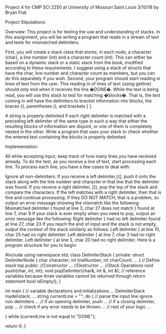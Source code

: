 Project 4 for CMP SCI 2250 at University of Missouri Saint Louis 3/10/18 by Bryan Fisk

Project Stipulations:

Overview: This project is for testing the use and understanding of stacks. In this assignment, you will be writing a program that reads in a stream of text and tests for mismatched delimiters.

First, you will create a stack class that stores, in each node, a character (char), a line number (int) and a character count (int). This can either be based on a dynamic stack or a static stack from the book, modified according to these requirements. I suggest using a stack of structs that have the char, line number and character count as members, but you can do this separately if you wish.
Second, your program should start reading in lines of text from the user. This reading in of lines of text (using getline) should only end when it receives the line �DONE�.
While the text is being read, you will use this stack to test for matching �blocks�. That is, the text coming in will have the delimiters to bracket information into blocks, the braces {}, parentheses (), and brackets [ ].

A string is properly delimited if each right delimiter is matched with a preceding left delimiter of the same type in such a way that either the resulting blocks of information are disjoint, or one of them is completely nested in the other. Write a program that uses your stack to check whether the entered text containing the blocks is properly delimited.

Implementation:

All while accepting input, keep track of how many lines you have received already. To do the test, as you receive a line of text, start processing each line. To process each line, you have a few cases to deal with: 

Ignore all non-delimiters.
If you receive a left delimiter,{([, push it onto the stack along with the line number and character in that line that the delimiter was found.
If you receive a right delimiter, ]}), pop the top of the stack and compare the characters. If the left matches with a right delimiter, then that is fine and continue processing. If they DO NOT MATCH, that is a problem, so output an error message showing the mismatch like the following:
Mismatched delimiter ( found at line 3, char 27 does not match } found at line 7, char 9
If your stack is ever empty when you need to pop, output an error message like the following:
Right delimiter } had no left delimiter found at line 27, char 23
If you reach the end of input and the stack is not empty, output the contest of the stack similarly as follows:
Left delimiter [ at line 10, char 25 had no right delimiter.
Left delimiter [ at line 7, char 3 had no right delimiter.
Left delimiter { at line 3, char 20 had no right delimiter.
Here is a program structure for you to begin:

#include<iostream>
using namespace std;
class DelimiterStack {
 private:
  struct DelimiterNode {
   char character;
   int lineNumber;
   int charCount;
   ...
  }
  // Define stack top
 public:
  //Constructor
  ...
  //Destructor
  ...
  //Stack Operations
  void push(char, int, int);
  void popDelimiter(char&, int &, int &); // reference variables because three variables cannot be returned through return statement
  bool isEmpty();
}

int main {
 // variable declarations and initializations
 ...
 DelimiterStack mydelistack;
 ...
 string currentLine = "";
 do {
  // parse the input line ignore non delimiters
  ... 
  // if an opening delimiter, push
  ...
  // if a closing delimiter, pop 
  ...
  // check if any error needs to be thrown
  ...
  // rest of your logic
  ...
  
 } while (currentLine is not equal to "DONE");

 return 0;
}
